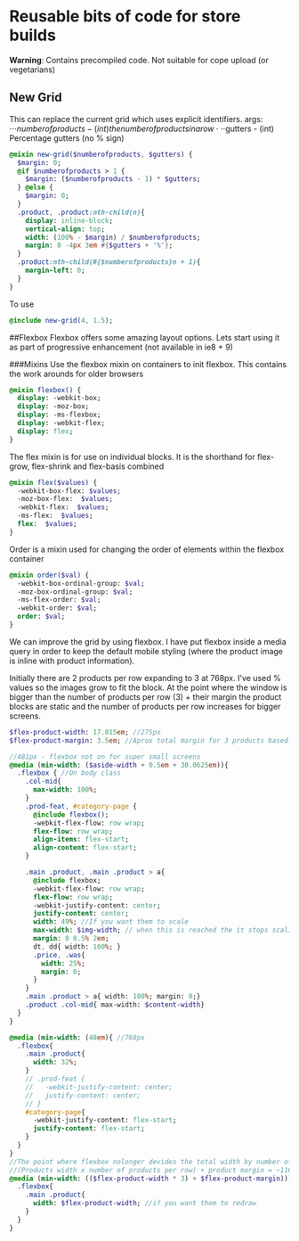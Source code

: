 # Reusable bits of code for store builds

**Warning**: Contains precompiled code. Not suitable for cope upload (or vegetarians)

## New Grid
This can replace the current grid which uses explicit identifiers.
args: 
⋅⋅⋅$numberofproducts - (int) the number of products in a row
⋅⋅⋅$gutters - (int) Percentage gutters (no % sign)
```sass
@mixin new-grid($numberofproducts, $gutters) {
  $margin: 0;
  @if $numberofproducts > 1 {
    $margin: ($numberofproducts - 1) * $gutters;
  } @else {
    $margin: 0;
  }
  .product, .product:nth-child(n){
    display: inline-block;
    vertical-align: top;
    width: (100% - $margin) / $numberofproducts;
    margin: 0 -4px 3em #{$gutters + '%'};
  }
  .product:nth-child(#{$numberofproducts}n + 1){
    margin-left: 0;
  }
}
```
To use
```sass
@include new-grid(4, 1.5);
```

##Flexbox
Flexbox offers some amazing layout options. Lets start using it as part of progressive enhancement (not available in ie8 + 9)

###Mixins
Use the flexbox mixin on containers to init flexbox. This contains the work arounds for older browsers
```sass
@mixin flexbox() {
  display: -webkit-box;
  display: -moz-box;
  display: -ms-flexbox;
  display: -webkit-flex;
  display: flex;
}
```

The flex mixin is for use on individual blocks. It is the shorthand for flex-grow, flex-shrink and flex-basis combined
```sass
@mixin flex($values) {
  -webkit-box-flex: $values;
  -moz-box-flex:  $values;
  -webkit-flex:  $values;
  -ms-flex:  $values;
  flex:  $values;
}
```

Order is a mixin used for changing the order of elements within the flexbox container
```sass
@mixin order($val) {
  -webkit-box-ordinal-group: $val;  
  -moz-box-ordinal-group: $val;     
  -ms-flex-order: $val;     
  -webkit-order: $val;  
  order: $val;
}
```

We can improve the grid by using flexbox. I have put flexbox inside a media query in order to keep the default mobile styling (where the product image is inline with product information).

Initially there are 2 products per row expanding to 3 at 768px. I've used % values so the images grow to fit the block. At the point where the window is bigger than the number of products per row (3) + their margin the product blocks are static and the number of products per row increases for bigger screens.
```sass 
$flex-product-width: 17.815em; //275px
$flex-product-margin: 3.5em; //Aprox total margin for 3 products based on 1%;

//481px - flexbox not on for super small screens
@media (min-width: ($aside-width + 0.5em + 30.0625em)){ 
  .flexbox { //On body class
    .col-mid{
      max-width: 100%;
    }
    .prod-feat, #category-page {
      @include flexbox();
      -webkit-flex-flow: row wrap;
      flex-flow: row wrap;
      align-items: flex-start;
      align-content: flex-start;
    }

    .main .product, .main .product > a{
      @include flexbox;
      -webkit-flex-flow: row wrap;
      flex-flow: row wrap;
      -webkit-justify-content: center;
      justify-content: center;
      width: 49%; //If you want them to scale
      max-width: $img-width; // when this is reached the it stops scaling and number of items per row increases
      margin: 0 0.5% 2em;
      dt, dd{ width: 100%; }
      .price, .was{ 
        width: 25%; 
        margin: 0;
      }
    }
    .main .product > a{ width: 100%; margin: 0;}
    .product .col-mid{ max-width: $content-width}
  } 
}

@media (min-width: (48em){ //768px
  .flexbox{
    .main .product{
      width: 32%;
    }
    // .prod-feat {
    //   -webkit-justify-content: center;
    //   justify-content: center;
    // }
    #category-page{
      -webkit-justify-content: flex-start;
      justify-content: flex-start;
    }
  }
}
//The point where flexbox nolonger devides the total width by number of products to make the expand to full width. After this it makes the no. of products in a row bigger
//(Products width x number of products per row) + product margin = ~1162px
@media (min-width: (($flex-product-width * 3) + $flex-product-margin))){
  .flexbox{
    .main .product{
      width: $flex-product-width; //if you want them to redraw
    }
  }
}
```